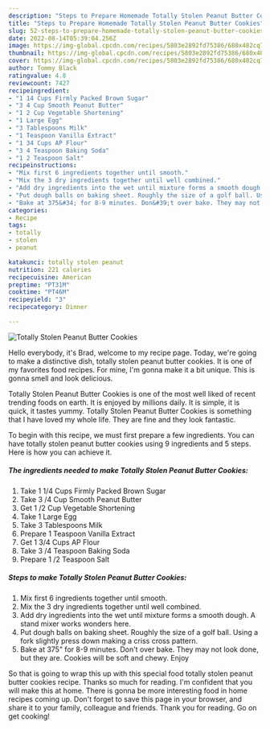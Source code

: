 ```yaml
---
description: "Steps to Prepare Homemade Totally Stolen Peanut Butter Cookies"
title: "Steps to Prepare Homemade Totally Stolen Peanut Butter Cookies"
slug: 52-steps-to-prepare-homemade-totally-stolen-peanut-butter-cookies
date: 2022-08-14T05:39:04.256Z
image: https://img-global.cpcdn.com/recipes/5803e2892fd75386/680x482cq70/totally-stolen-peanut-butter-cookies-recipe-main-photo.jpg
thumbnail: https://img-global.cpcdn.com/recipes/5803e2892fd75386/680x482cq70/totally-stolen-peanut-butter-cookies-recipe-main-photo.jpg
cover: https://img-global.cpcdn.com/recipes/5803e2892fd75386/680x482cq70/totally-stolen-peanut-butter-cookies-recipe-main-photo.jpg
author: Tommy Black
ratingvalue: 4.8
reviewcount: 7427
recipeingredient:
- "1 14 Cups Firmly Packed Brown Sugar"
- "3 4 Cup Smooth Peanut Butter"
- "1 2 Cup Vegetable Shortening"
- "1 Large Egg"
- "3 Tablespoons Milk"
- "1 Teaspoon Vanilla Extract"
- "1 34 Cups AP Flour"
- "3 4 Teaspoon Baking Soda"
- "1 2 Teaspoon Salt"
recipeinstructions:
- "Mix first 6 ingredients together until smooth."
- "Mix the 3 dry ingredients together until well combined."
- "Add dry ingredients into the wet until mixture forms a smooth dough. A stand mixer works wonders here."
- "Put dough balls on baking sheet. Roughly the size of a golf ball. Using a fork slightly press down making a criss cross pattern."
- "Bake at 375&#34; for 8-9 minutes. Don&#39;t over bake. They may not look done, but they are. Cookies will be soft and chewy. Enjoy"
categories:
- Recipe
tags:
- totally
- stolen
- peanut

katakunci: totally stolen peanut 
nutrition: 221 calories
recipecuisine: American
preptime: "PT31M"
cooktime: "PT46M"
recipeyield: "3"
recipecategory: Dinner

---
```



![Totally Stolen Peanut Butter Cookies](https://img-global.cpcdn.com/recipes/5803e2892fd75386/680x482cq70/totally-stolen-peanut-butter-cookies-recipe-main-photo.jpg)

Hello everybody, it's Brad, welcome to my recipe page. Today, we're going to make a distinctive dish, totally stolen peanut butter cookies. It is one of my favorites food recipes. For mine, I'm gonna make it a bit unique. This is gonna smell and look delicious.



Totally Stolen Peanut Butter Cookies is one of the most well liked of recent trending foods on earth. It is enjoyed by millions daily. It is simple, it is quick, it tastes yummy. Totally Stolen Peanut Butter Cookies is something that I have loved my whole life. They are fine and they look fantastic.


To begin with this recipe, we must first prepare a few ingredients. You can have totally stolen peanut butter cookies using 9 ingredients and 5 steps. Here is how you can achieve it.

<!--inarticleads1-->

##### The ingredients needed to make Totally Stolen Peanut Butter Cookies:

1. Take 1 1/4 Cups Firmly Packed Brown Sugar
1. Take 3 /4 Cup Smooth Peanut Butter
1. Get 1 /2 Cup Vegetable Shortening
1. Take 1 Large Egg
1. Take 3 Tablespoons Milk
1. Prepare 1 Teaspoon Vanilla Extract
1. Get 1 3/4 Cups AP Flour
1. Take 3 /4 Teaspoon Baking Soda
1. Prepare 1 /2 Teaspoon Salt




<!--inarticleads2-->

##### Steps to make Totally Stolen Peanut Butter Cookies:

1. Mix first 6 ingredients together until smooth.
1. Mix the 3 dry ingredients together until well combined.
1. Add dry ingredients into the wet until mixture forms a smooth dough. A stand mixer works wonders here.
1. Put dough balls on baking sheet. Roughly the size of a golf ball. Using a fork slightly press down making a criss cross pattern.
1. Bake at 375&#34; for 8-9 minutes. Don&#39;t over bake. They may not look done, but they are. Cookies will be soft and chewy. Enjoy




So that is going to wrap this up with this special food totally stolen peanut butter cookies recipe. Thanks so much for reading. I'm confident that you will make this at home. There is gonna be more interesting food in home recipes coming up. Don't forget to save this page in your browser, and share it to your family, colleague and friends. Thank you for reading. Go on get cooking!
